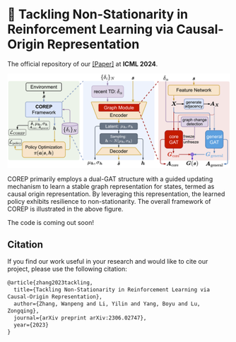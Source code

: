 # 📄 Tackling Non-Stationarity in Reinforcement Learning via Causal-Origin Representation


      
The official repository of our [[Paper]](https://arxiv.org/pdf/2306.02747) at **ICML 2024**.

![COREP](imgs/COREP_framework.png)

COREP primarily employs a dual-GAT structure with a guided updating mechanism to learn a stable graph representation for states, termed as causal origin representation. By leveraging this representation, the learned policy exhibits resilience to non-stationarity. The overall framework of COREP is illustrated in the above figure.


The code is coming out soon!

## Citation

If you find our work useful in your research and would like to cite our project, please use the following citation:
```
@article{zhang2023tackling,
  title={Tackling Non-Stationarity in Reinforcement Learning via Causal-Origin Representation},
  author={Zhang, Wanpeng and Li, Yilin and Yang, Boyu and Lu, Zongqing},
  journal={arXiv preprint arXiv:2306.02747},
  year={2023}
}
```

